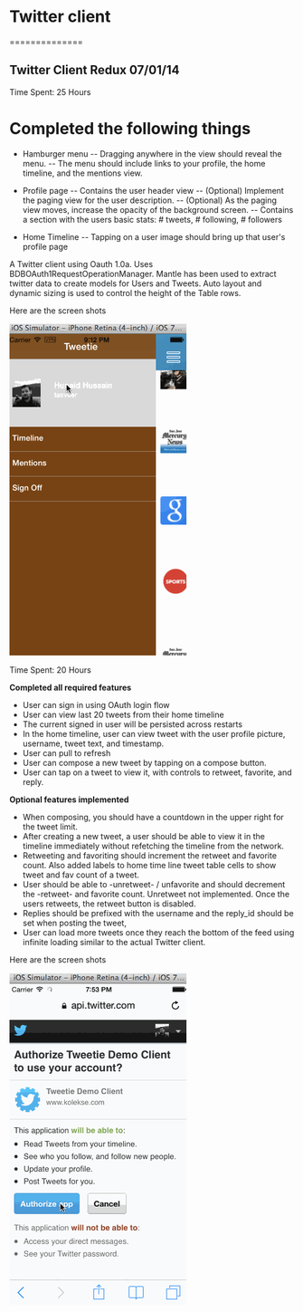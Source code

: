 # Twitter client
==============

## Twitter Client Redux 07/01/14

Time Spent: 25 Hours

# Completed the following things
- Hamburger menu
-- Dragging anywhere in the view should reveal the menu.
-- The menu should include links to your profile, the home timeline, and the mentions view.

- Profile page
-- Contains the user header view
-- (Optional) Implement the paging view for the user description.
-- (Optional) As the paging view moves, increase the opacity of the background screen.
-- Contains a section with the users basic stats: # tweets, # following, # followers
- Home Timeline
-- Tapping on a user image should bring up that user's profile page


A Twitter client using Oauth 1.0a. Uses BDBOAuth1RequestOperationManager. Mantle has been used to extract twitter data to create models for Users and Tweets. Auto layout and dynamic sizing is used to control the height of the Table rows.

Here are the screen shots

![Twitter Client Demo](https://github.com/tasveer/TweetieClient/blob/master/TwitterRedux.gif?raw=true)

Time Spent: 20 Hours

**Completed all required features**
- User can sign in using OAuth login flow
- User can view last 20 tweets from their home timeline
- The current signed in user will be persisted across restarts
- In the home timeline, user can view tweet with the user profile picture, username, tweet text, and timestamp.
- User can pull to refresh
- User can compose a new tweet by tapping on a compose button.
- User can tap on a tweet to view it, with controls to retweet, favorite, and reply.

**Optional features implemented**
- When composing, you should have a countdown in the upper right for the tweet limit.
- After creating a new tweet, a user should be able to view it in the timeline immediately without refetching the timeline from the network.
- Retweeting and favoriting should increment the retweet and favorite count. Also added labels to home time line tweet table cells to show tweet and fav count of a tweet.
- User should be able to -unretweet- / unfavorite and should decrement the -retweet- and favorite count. Unretweet not implemented. Once the users retweets, the retweet button is disabled.
- Replies should be prefixed with the username and the reply_id should be set when posting the tweet,
- User can load more tweets once they reach the bottom of the feed using infinite loading similar to the actual Twitter client.

     
     
Here are the screen shots

![Twitter Client Demo](https://github.com/tasveer/TweetieClient/blob/master/Twitter%20Client%20Demo.gif?raw=true)
